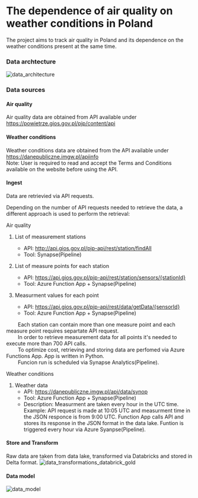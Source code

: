 # The dependence of air quality on weather conditions in Poland

The project aims to track air quality in Poland and its dependence on the weather conditions present at the same time.

### Data archtecture
![data_architecture](https://user-images.githubusercontent.com/98704847/231006425-91daa2cb-e0cf-4c3d-abc1-a920a2fcfdf8.png)

### Data sources
#### Air quality
Air quality data are obtained from API available under https://powietrze.gios.gov.pl/pjp/content/api

#### Weather conditions
Weather conditions data are obtained from the API available under https://danepubliczne.imgw.pl/apiinfo </br>
Note: User is required to read and accept the Terms and Conditions available on the website before using the API.

#### Ingest

Data are retrievied via API requests.</br>

Depending on the number of API requests needed to retrieve the data, a different approach is used to perform the retrieval:

Air quality
1) List of measurement stations
   - API: http://api.gios.gov.pl/pjp-api/rest/station/findAll
   - Tool: Synapse(Pipeline)

2) List of measure points for each station
   - API: https://api.gios.gov.pl/pjp-api/rest/station/sensors/{stationId}
   - Tool: Azure Function App + Synapse(Pipeline)

3) Measurment values for each point
   - API: https://api.gios.gov.pl/pjp-api/rest/data/getData/{sensorId}
   - Tool: Azure Function App + Synapse(Pipeline)

&nbsp;&nbsp;&nbsp;&nbsp;&nbsp;&nbsp;&nbsp;&nbsp;Each station can contain more than one measure point and each measure point requires separtate API request.</br>
&nbsp;&nbsp;&nbsp;&nbsp;&nbsp;&nbsp;&nbsp;&nbsp;In order to retrieve measurement data for all points it's needed to execute more than 700 API calls.</br>
&nbsp;&nbsp;&nbsp;&nbsp;&nbsp;&nbsp;&nbsp;&nbsp;To optimize cost, retrieving and storing data are perfomed via Azure Functions App. App is written in Python.</br>
&nbsp;&nbsp;&nbsp;&nbsp;&nbsp;&nbsp;&nbsp;&nbsp;Funcion run is scheduled via Synapse Analytics(Pipeline).</br>


Weather conditions</br>
1) Weather data
   - API: https://danepubliczne.imgw.pl/api/data/synop
   - Tool: Azure Function App + Synapse(Pipeline)
   - Description: Measurment are taken every hour in the UTC time. Example: API request is made at 10:05 UTC and measurment time in the JSON responce is from 9:00 UTC. Function App calls API and stores its response in the JSON format in the data lake. Funtion is triggered every hour via Azure Syanpse(Pipeline).


#### Store and Transform

Raw data are taken from data lake, transformed via Databricks and stored in Delta format.
![data_transformations_databrick_gold](https://github.com/rafalnac/weather-air-quality-poland/assets/98704847/54dc6332-43f7-40a8-a543-3b7c30b8fd0d)

#### Data model

![data_model](https://github.com/rafalnac/weather-air-quality-poland/assets/98704847/060f8956-6b5b-4055-9d0f-c342098cefb1)
